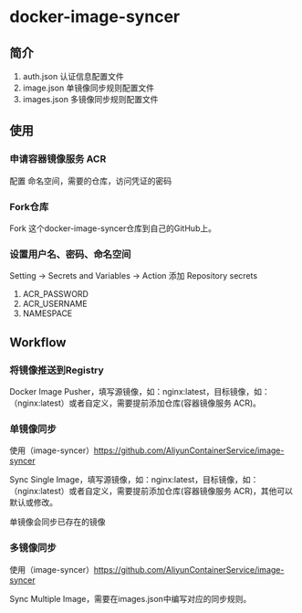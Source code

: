 # docker-image-syncer

## 简介
1. auth.json 认证信息配置文件
2. image.json 单镜像同步规则配置文件
3. images.json 多镜像同步规则配置文件

## 使用

### 申请容器镜像服务 ACR
配置 命名空间，需要的仓库，访问凭证的密码

### Fork仓库
Fork 这个docker-image-syncer仓库到自己的GitHub上。

### 设置用户名、密码、命名空间
Setting -> Secrets and Variables -> Action 
添加 Repository secrets
1. ACR_PASSWORD
2. ACR_USERNAME
3. NAMESPACE

## Workflow
### 将镜像推送到Registry

Docker Image Pusher，填写源镜像，如：nginx:latest，目标镜像，如：（nginx:latest）或者自定义，需要提前添加仓库(容器镜像服务 ACR)。

### 单镜像同步

使用（image-syncer）https://github.com/AliyunContainerService/image-syncer

Sync Single Image，填写源镜像，如：nginx:latest，目标镜像，如：（nginx:latest）或者自定义，需要提前添加仓库(容器镜像服务 ACR)，其他可以默认或修改。

单镜像会同步已存在的镜像

### 多镜像同步

使用（image-syncer）https://github.com/AliyunContainerService/image-syncer

Sync Multiple Image，需要在images.json中编写对应的同步规则。




